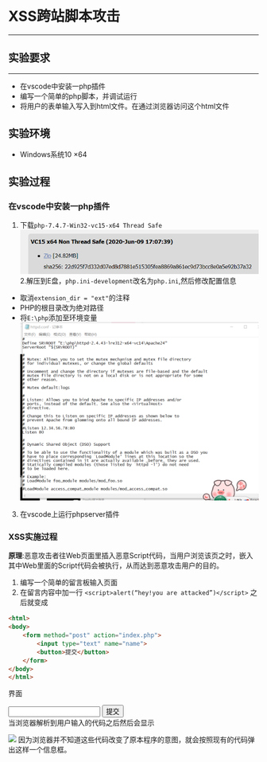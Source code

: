 # XSS跨站脚本攻击

-------------------
## 实验要求 
-------------------
* 在vscode中安装一php插件
* 编写一个简单的php脚本，并调试运行
* 将用户的表单输入写入到html文件。在通过浏览器访问这个html文件
## 实验环境
* Windows系统10 ×64
## 实验过程
### 在vscode中安装一php插件
1. 下载`php-7.4.7-Win32-vc15-x64 Thread Safe`
![](images/1.png)
2.解压到E盘，` php.ini-development `改名为`php.ini`,然后修改配置信息
* 取消`extension_dir = "ext"`的注释
* PHP的根目录改为绝对路径
* 将`E:\php`添加至环境变量
![](images/3.png)
3. 在vscode上运行phpserver插件
### XSS实施过程
**原理**:恶意攻击者往Web页面里插入恶意Script代码，当用户浏览该页之时，嵌入其中Web里面的Script代码会被执行，从而达到恶意攻击用户的目的。
1. 编写一个简单的留言板输入页面
2. 在留言内容中加一行
`<script>alert(“hey!you are attacked”)</script>`
之后就变成
```html
<html>
<body>
    <form method="post" action="index.php">
        <input type="text" name="name">
        <button>提交</button>
    </form>
</body>
</html>
```
界面
<html>
<body>
    <form method="post" action="index.php">
        <input type="text" name="name">
        <button>提交</button>
    </form>
</body>
</html>
当浏览器解析到用户输入的代码之后然后会显示

![](SaSS/images/4.png)
因为浏览器并不知道这些代码改变了原本程序的意图，就会按照现有的代码弹出这样一个信息框。
